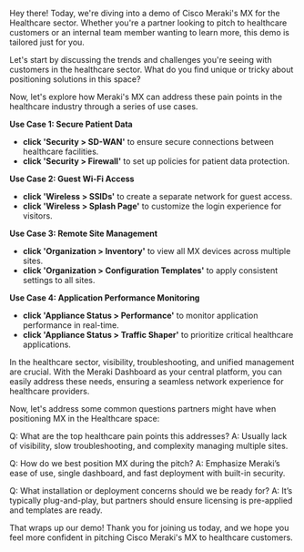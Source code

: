 Hey there! Today, we're diving into a demo of Cisco Meraki's MX for the Healthcare sector. Whether you're a partner looking to pitch to healthcare customers or an internal team member wanting to learn more, this demo is tailored just for you.

Let's start by discussing the trends and challenges you're seeing with customers in the healthcare sector. What do you find unique or tricky about positioning solutions in this space?

Now, let's explore how Meraki's MX can address these pain points in the healthcare industry through a series of use cases.

**Use Case 1: Secure Patient Data**
- **click 'Security > SD-WAN'** to ensure secure connections between healthcare facilities.
- **click 'Security > Firewall'** to set up policies for patient data protection.

**Use Case 2: Guest Wi-Fi Access**
- **click 'Wireless > SSIDs'** to create a separate network for guest access.
- **click 'Wireless > Splash Page'** to customize the login experience for visitors.

**Use Case 3: Remote Site Management**
- **click 'Organization > Inventory'** to view all MX devices across multiple sites.
- **click 'Organization > Configuration Templates'** to apply consistent settings to all sites.

**Use Case 4: Application Performance Monitoring**
- **click 'Appliance Status > Performance'** to monitor application performance in real-time.
- **click 'Appliance Status > Traffic Shaper'** to prioritize critical healthcare applications.

In the healthcare sector, visibility, troubleshooting, and unified management are crucial. With the Meraki Dashboard as your central platform, you can easily address these needs, ensuring a seamless network experience for healthcare providers.

Now, let's address some common questions partners might have when positioning MX in the Healthcare space:

Q: What are the top healthcare pain points this addresses?
A: Usually lack of visibility, slow troubleshooting, and complexity managing multiple sites.

Q: How do we best position MX during the pitch?
A: Emphasize Meraki’s ease of use, single dashboard, and fast deployment with built-in security.

Q: What installation or deployment concerns should we be ready for?
A: It’s typically plug-and-play, but partners should ensure licensing is pre-applied and templates are ready.

That wraps up our demo! Thank you for joining us today, and we hope you feel more confident in pitching Cisco Meraki's MX to healthcare customers.